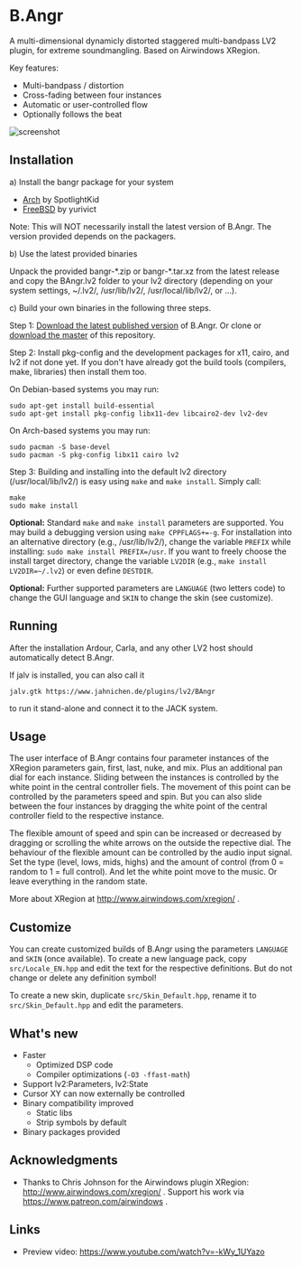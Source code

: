 # B.Angr
A multi-dimensional dynamicly distorted staggered multi-bandpass LV2 plugin, for extreme soundmangling.
Based on Airwindows XRegion.

Key features:
* Multi-bandpass / distortion
* Cross-fading between four instances
* Automatic or user-controlled flow
* Optionally follows the beat

![screenshot](https://raw.githubusercontent.com/sjaehn/BAngr/master/doc/screenshot.png "Screenshot from B.Angr")


## Installation

a) Install the bangr package for your system
* [Arch](https://aur.archlinux.org/packages/bangr.lv2-git) by SpotlightKid
* [FreeBSD](https://www.freshports.org/audio/bangr-lv2) by yurivict

Note: This will NOT necessarily install the latest version of B.Angr. The version provided depends on the packagers.

b) Use the latest provided binaries

Unpack the provided bangr-\*.zip or bangr-\*.tar.xz from the latest release and 
copy the BAngr.lv2 folder to your lv2 directory (depending on your system settings,
~/.lv2/, /usr/lib/lv2/, /usr/local/lib/lv2/, or ...).

c) Build your own binaries in the following three steps.

Step 1: [Download the latest published version](https://github.com/sjaehn/BAngr/releases) of B.Angr. 
Or clone or [download the master](https://github.com/sjaehn/BAngr/archive/master.zip) of this repository.

Step 2: Install pkg-config and the development packages for x11, cairo, and lv2 if not done yet. If you
don't have already got the build tools (compilers, make, libraries) then install them too.

On Debian-based systems you may run:
```
sudo apt-get install build-essential
sudo apt-get install pkg-config libx11-dev libcairo2-dev lv2-dev
```

On Arch-based systems you may run:
```
sudo pacman -S base-devel
sudo pacman -S pkg-config libx11 cairo lv2
```

Step 3: Building and installing into the default lv2 directory (/usr/local/lib/lv2/) is easy using `make` and
`make install`. Simply call:
```
make
sudo make install
```

**Optional:** Standard `make` and `make install` parameters are supported. You may build a debugging version using
`make CPPFLAGS+=-g`. For installation into an alternative directory (e.g., /usr/lib/lv2/), change the
variable `PREFIX` while installing: `sudo make install PREFIX=/usr`. If you want to freely choose the
install target directory, change the variable `LV2DIR` (e.g., `make install LV2DIR=~/.lv2`) or even define
`DESTDIR`.

**Optional:** Further supported parameters are `LANGUAGE` (two letters code) to change the GUI language and
`SKIN` to change the skin (see customize).


## Running

After the installation Ardour, Carla, and any other LV2 host should automatically detect B.Angr.

If jalv is installed, you can also call it

```
jalv.gtk https://www.jahnichen.de/plugins/lv2/BAngr
```

to run it stand-alone and connect it to the JACK system.


## Usage

The user interface of B.Angr contains four parameter instances of the XRegion parameters gain, 
first, last, nuke, and mix. Plus an additional pan dial for each instance. Sliding between the
instances is controlled by the white point in the central controller fiels. The movement of
this point can be controlled by the parameters speed and spin. But you can also slide between 
the four instances by dragging the white point of the central controller field to
the respective instance.

The flexible amount of speed and spin can be increased or decreased by dragging or scrolling
the white arrows on the outside the repective dial. The behaviour of the flexible amount can
be controlled by the audio input signal. Set the type (level, lows, mids, highs) and the amount 
of control (from 0 = random to 1 = full control). And let the white point move to the music. 
Or leave everything in the random state.

More about XRegion at http://www.airwindows.com/xregion/ .


## Customize

You can create customized builds of B.Angr using the parameters `LANGUAGE` and `SKIN` (once
available). To create a new language pack, copy `src/Locale_EN.hpp` and edit
the text for the respective definitions. But do not change or delete any definition symbol!

To create a new skin, duplicate `src/Skin_Default.hpp`, rename it to `src/Skin_Default.hpp`
and edit the parameters.


## What's new

* Faster
  * Optimized DSP code
  * Compiler optimizations (`-O3 -ffast-math`)
* Support lv2:Parameters, lv2:State
* Cursor XY can now externally be controlled
* Binary compatibility improved
  * Static libs
  * Strip symbols by default
* Binary packages provided


## Acknowledgments

* Thanks to Chris Johnson for the Airwindows plugin XRegion: http://www.airwindows.com/xregion/ . 
Support his work via https://www.patreon.com/airwindows .


## Links

* Preview video: https://www.youtube.com/watch?v=-kWy_1UYazo
